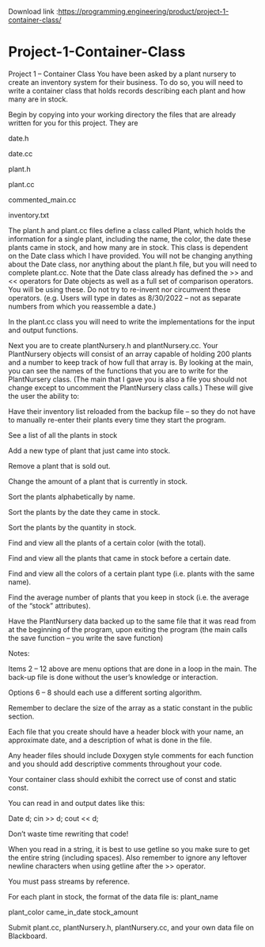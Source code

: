 Download link :https://programming.engineering/product/project-1-container-class/

# Project-1-Container-Class
Project 1 – Container Class
You have been asked by a plant nursery to create an inventory system for their business. To do so, you will need to write a container class that holds records describing each plant and how many are in stock.

Begin by copying into your working directory the files that are already written for you for this project. They are

date.h

date.cc

plant.h

plant.cc

commented_main.cc

inventory.txt

The plant.h and plant.cc files define a class called Plant, which holds the information for a single plant, including the name, the color, the date these plants came in stock, and how many are in stock. This class is dependent on the Date class which I have provided. You will not be changing anything about the Date class, nor anything about the plant.h file, but you will need to complete plant.cc. Note that the Date class already has defined the >> and << operators for Date objects as well as a full set of comparison operators. You will be using these. Do not try to re-invent nor circumvent these operators. (e.g. Users will type in dates as 8/30/2022 – not as separate numbers from which you reassemble a date.)

In the plant.cc class you will need to write the implementations for the input and output functions.

Next you are to create plantNursery.h and plantNursery.cc. Your PlantNursery objects will consist of an array capable of holding 200 plants and a number to keep track of how full that array is. By looking at the main, you can see the names of the functions that you are to write for the PlantNursery class. (The main that I gave you is also a file you should not change except to uncomment the PlantNursery class calls.) These will give the user the ability to:

Have their inventory list reloaded from the backup file – so they do not have to manually re-enter their plants every time they start the program.

See a list of all the plants in stock

Add a new type of plant that just came into stock.

Remove a plant that is sold out.

Change the amount of a plant that is currently in stock.

Sort the plants alphabetically by name.

Sort the plants by the date they came in stock.

Sort the plants by the quantity in stock.

Find and view all the plants of a certain color (with the total).

Find and view all the plants that came in stock before a certain date.

Find and view all the colors of a certain plant type (i.e. plants with the same name).

Find the average number of plants that you keep in stock (i.e. the average of the “stock” attributes).

Have the PlantNursery data backed up to the same file that it was read from at the beginning of the program, upon exiting the program (the main calls the save function – you write the save function)

Notes:

Items 2 – 12 above are menu options that are done in a loop in the main. The back-up file is done without the user’s knowledge or interaction.

Options 6 – 8 should each use a different sorting algorithm.

Remember to declare the size of the array as a static constant in the public section.

Each file that you create should have a header block with your name, an approximate date, and a description of what is done in the file.

Any header files should include Doxygen style comments for each function and you should add descriptive comments throughout your code.

Your container class should exhibit the correct use of const and static const.

You can read in and output dates like this:

Date d; cin >> d; cout << d;

Don’t waste time rewriting that code!

When you read in a string, it is best to use getline so you make sure to get the entire string (including spaces). Also remember to ignore any leftover newline characters when using getline after the >> operator.

You must pass streams by reference.

For each plant in stock, the format of the data file is: plant_name

plant_color came_in_date stock_amount

Submit plant.cc, plantNursery.h, plantNursery.cc, and your own data file on Blackboard.
